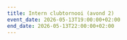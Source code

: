 ```yaml
---
title: Intern clubtornooi (avond 2)
event_date: 2026-05-13T19:00:00+02:00
end_date: 2026-05-13T22:00:00+02:00
---
```

